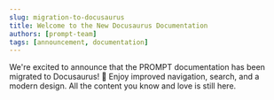 ```yaml
---
slug: migration-to-docusaurus
title: Welcome to the New Docusaurus Documentation
authors: [prompt-team]
tags: [announcement, documentation]
---
```


<!-- truncate -->

We're excited to announce that the PROMPT documentation has been migrated to Docusaurus! 🎉 Enjoy improved navigation, search, and a modern design. All the content you know and love is still here.
